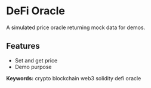 # DeFi Oracle

A simulated price oracle returning mock data for demos.

## Features
- Set and get price  
- Demo purpose  

**Keywords:** crypto blockchain web3 solidity defi oracle
